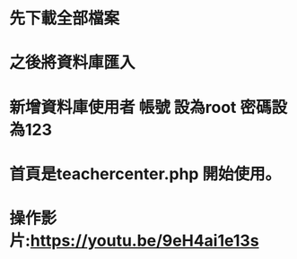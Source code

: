 # 先下載全部檔案
# 之後將資料庫匯入
# 新增資料庫使用者 帳號 設為root 密碼設為123
# 首頁是teachercenter.php 開始使用。
# 操作影片:https://youtu.be/9eH4ai1e13s
